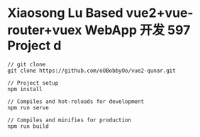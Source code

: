# Xiaosong Lu Based  vue2+vue-router+vuex  WebApp  开发 597 Project d

```
// git clone
git clone https://github.com/oOBobbyOo/vue2-qunar.git

// Project setup
npm install

// Compiles and hot-reloads for development
npm run serve

// Compiles and minifies for production
npm run build
```

